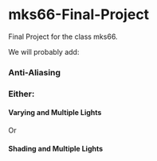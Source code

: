# mks66-Final-Project
Final Project for the class mks66.

We will probably add:

### Anti-Aliasing

### Either:

#### Varying and Multiple Lights

Or

#### Shading and Multiple Lights
